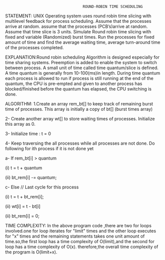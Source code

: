 ﻿                                       ROUND-ROBIN TIME SCHEDULING
STATEMENT: UNIX Operating system uses round robin time slicing with multilevel feedback for process scheduling. Assume that the processes arrive at random. assume that the processes (PCB’s)arrive at random. Assume that time slice is 3 units. Simulate Round robin time slicing with fixed and variable (Randomized) burst times. Run the processes for fixed amount of time and find the average waiting time, average turn-around time of the processes completed.

EXPLANATION:Round robin scheduling Algorithm is designed especially for time sharing systems. Preemption is added to enable the system to switch between process. A small unit of time called time quantum/slice is defined. A time quantum is generally from 10-100(ms)in length. During time quantum each process is allowed to run if process is still running at the end of the quantum, the CPU is pre-empted and given to another process has blocked/finished before the quantum has elapsed, the CPU switching is done.

ALGORITHM:
1.Create an array rem_bt[] to keep track of remaining
burst time of processes. This array is initially a
copy of bt[] (burst times array)

2- Create another array wt[] to store waiting times
of processes. Initialize this array as 0.

3- Initialize time : t = 0

4- Keep traversing the all processes while all processes
are not done. Do following for ith process if it is
not done yet

a- If rem_bt[i] > quantum

(i) t = t + quantum

(ii) bt_rem[i] -= quantum;

c- Else // Last cycle for this process

(i) t = t + bt_rem[i];

(ii) wt[i] = t - bt[i]

(ii) bt_rem[i] = 0;

TIME COMPLEXITY: In the above program code ,there are two for loops involved.one for loop iterates for "limit" times and the other loop executes for "x" times and the remaining statements takes one unit amount of time.so,the first loop has a time complexity of O(limit),and the second for loop has a time complexity of O(x). therefore,the overall time complexity of the program is O(limit+x).
